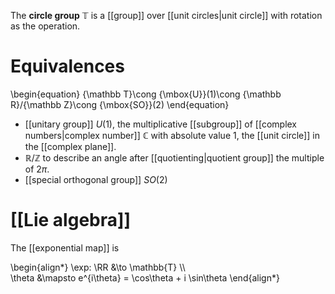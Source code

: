 The **circle group** $\mathbb{T}$ is a [[group]] over [[unit circles|unit circle]] with rotation as the operation.

# Equivalences

\begin{equation}
{\mathbb  T}\cong {\mbox{U}}(1)\cong {\mathbb  R}/{\mathbb  Z}\cong {\mbox{SO}}(2)
\end{equation}

* [[unitary group]] $U(1)$, the multiplicative [[subgroup]] of [[complex numbers|complex number]] $\mathbb{C}$ with absolute value 1, the [[unit circle]] in the [[complex plane]].
* $\mathbb{R}/\mathbb{Z}$ to describe an angle after [[quotienting|quotient group]] the multiple of $2\pi$.
* [[special orthogonal group]] $SO(2)$

# [[Lie algebra]]

The [[exponential map]] is 

\begin{align\*}
\exp: \RR &\to \mathbb{T} \\\\\
\theta &\mapsto e^{i\theta} = \cos\theta + i \sin\theta
\end{align\*}